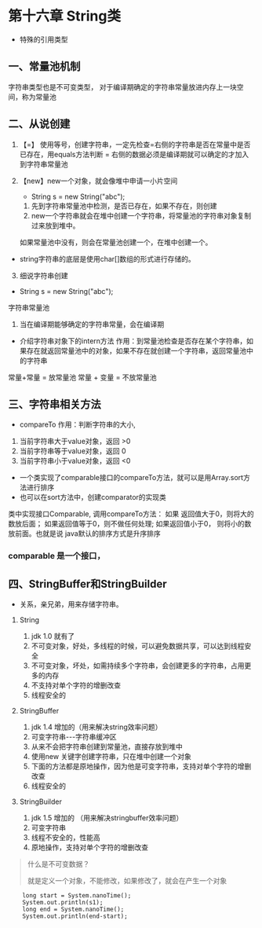 # 第十六章 String类

* 特殊的引用类型

## 一、常量池机制

字符串类型也是不可变类型，
对于编译期确定的字符串常量放进内存上一块空间，称为常量池



## 二、从说创建

1. 【=】 使用等号，创建字符串，一定先检查=右侧的字符串是否在常量中是否已存在，用equals方法判断
         = 右侧的数据必须是编译期就可以确定的才加入到字符串常量池
         
2. 【new】new一个对象，就会像堆中申请一小片空间
      * String s = new String("abc");
      1. 先到字符串常量池中检测，是否已存在，如果不存在，则创建
      2. new一个字符串就会在堆中创建一个字符串，将常量池的字符串对象复制过来放到堆中。
      
      如果常量池中没有，则会在常量池创建一个，在堆中创建一个。
      

* string字符串的底层是使用char[]数组的形式进行存储的。


3. 细说字符串创建

* String s = new String("abc");

字符串常量池
1. 当在编译期能够确定的字符串常量，会在编译期

* 介绍字符串对象下的intern方法
作用：到常量池检查是否存在某个字符串，如果存在就返回常量池中的对象，如果不存在就创建一个字符串，返回常量池中的字符串


常量+常量 = 放常量池
常量 + 变量 = 不放常量池

## 三、字符串相关方法

- compareTo 作用：判断字符串的大小,

1. 当前字符串大于value对象，返回 >0
2. 当前字符串等于value对象，返回 0
3. 当前字符串小于value对象，返回 <0

* 一个类实现了comparable接口的compareTo方法，就可以是用Array.sort方法进行排序
* 也可以在sort方法中，创建comparator的实现类



类中实现接口Comparable, 调用compareTo方法： 
    如果 返回值大于0，则将大的数放后面；
    如果返回值等于0，则不做任何处理; 
    如果返回值小于0， 则将小的数放前面。也就是说 java默认的排序方式是升序排序

### comparable 是一个接口，
### 












## 四、StringBuffer和StringBuilder

* 关系，亲兄弟，用来存储字符串。

1. String
    1. jdk 1.0 就有了
    2. 不可变对象，好处，多线程的时候，可以避免数据共享，可以达到线程安全
    3. 不可变对象，坏处，如需持续多个字符串，会创建更多的字符串，占用更多的内存
    4. 不支持对单个字符的增删改查
    5. 线程安全的
    
2. StringBuffer
    1. jdk 1.4 增加的（用来解决string效率问题）
    2. 可变字符串---字符串缓冲区 
    3. 从来不会把字符串创建到常量池，直接存放到堆中
    4. 使用new 关键字创建字符串，只在堆中创建一个对象
    5. 下面的方法都是原地操作，因为他是可变字符串，支持对单个字符的增删改查
    6. 线程安全的
  
3. StringBuilder
    1. jdk 1.5 增加的 （用来解决stringbuffer效率问题）
    2. 可变字符串
    3. 线程不安全的，性能高
    4. 原地操作，支持对单个字符的增删改查





> 什么是不可变数据？
> 
> 就是定义一个对象，不能修改，如果修改了，就会在产生一个对象


        long start = System.nanoTime();
        System.out.println(s1);
        long end = System.nanoTime();
        System.out.println(end-start);


